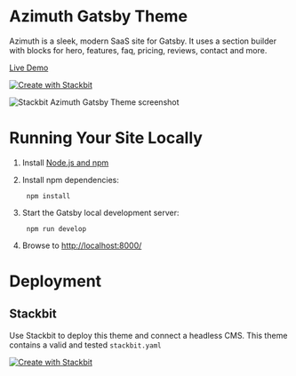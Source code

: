 # Azimuth Gatsby Theme

Azimuth is a sleek, modern SaaS site for Gatsby. It uses a section builder with blocks for hero, features, faq, pricing, reviews, contact and more.

[Live Demo](https://themes.stackbit.com/demos/azimuth/?demo=jstazimuthgatsby)

[![Create with Stackbit](https://assets.stackbit.com/badge/create-with-stackbit.svg)](https://app.stackbit.com/create?theme=https://github.com/stackbit-themes/azimuth-gatsby&utm_source=github&utm_medium=referral&utm_campaign=custom_themes&utm_content=readme)

![Stackbit Azimuth Gatsby Theme screenshot](https://themes.stackbit.com/images/azimuth-demo-1024x768.png)

# Running Your Site Locally

1. Install [Node.js and npm](https://nodejs.org/en/)

2. Install npm dependencies:

        npm install

3. Start the Gatsby local development server:

        npm run develop

4. Browse to [http://localhost:8000/](http://localhost:8000/)

# Deployment

## Stackbit

Use Stackbit to deploy this theme and connect a headless CMS. This theme contains a valid and tested `stackbit.yaml`

[![Create with Stackbit](https://assets.stackbit.com/badge/create-with-stackbit.svg)](https://app.stackbit.com/create?theme=https://github.com/stackbit-themes/azimuth-gatsby&utm_source=github&utm_medium=referral&utm_campaign=custom_themes&utm_content=readme)
